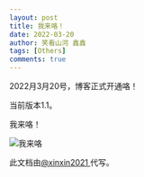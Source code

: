 ```yaml
---
layout: post
title: 我来咯！
date: 2022-03-20
author: 笑看山河 鑫鑫
tags: [Others]
comments: true
---
```


2022月3月20号，博客正式开通咯！

当前版本1.1。

我来咯！

![我来咯](https://user-images.githubusercontent.com/82391092/159161994-50d6388c-2b39-48fe-80c4-85b5b26da543.png)

此文档由[@xinxin2021 ](https://github.com/xinxin2021)代写。
